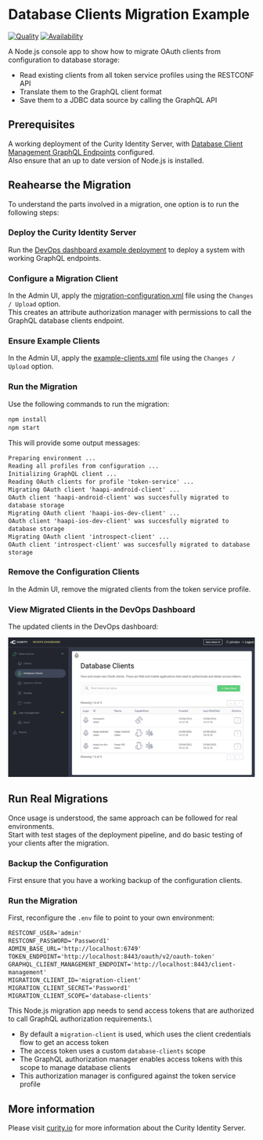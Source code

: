 # Database Clients Migration Example

[![Quality](https://img.shields.io/badge/quality-demo-red)](https://curity.io/resources/code-examples/status/)
[![Availability](https://img.shields.io/badge/availability-source-blue)](https://curity.io/resources/code-examples/status/)

A Node.js console app to show how to migrate OAuth clients from configuration to database storage:

- Read existing clients from all token service profiles using the RESTCONF API
- Translate them to the GraphQL client format
- Save them to a JDBC data source by calling the GraphQL API

## Prerequisites

A working deployment of the Curity Identity Server, with [Database Client Management GraphQL Endpoints](https://curity.io/resources/learn/graphql-client-management/) configured.\
Also ensure that an up to date version of Node.js is installed.

## Reahearse the Migration

To understand the parts involved in a migration, one option is to run the following steps:

### Deploy the Curity Identity Server

Run the [DevOps dashboard example deployment](https://github.com/curityio/devops-dashboard-example) to deploy a system with working GraphQL endpoints.

### Configure a Migration Client

In the Admin UI, apply the [migration-configuration.xml](migration-configuration.xml) file using the `Changes / Upload` option.\
This creates an attribute authorization manager with permissions to call the GraphQL database clients endpoint.

### Ensure Example Clients

In the Admin UI, apply the [example-clients.xml](example-clients.xml) file using the `Changes / Upload` option.

### Run the Migration

Use the following commands to run the migration:

```bash
npm install
npm start
```

This will provide some output messages:

```text
Preparing environment ...
Reading all profiles from configuration ...
Initializing GraphQL client ...
Reading OAuth clients for profile 'token-service' ...
Migrating OAuth client 'haapi-android-client' ...
OAuth client 'haapi-android-client' was succesfully migrated to database storage
Migrating OAuth client 'haapi-ios-dev-client' ...
OAuth client 'haapi-ios-dev-client' was succesfully migrated to database storage
Migrating OAuth client 'introspect-client' ...
OAuth client 'introspect-client' was succesfully migrated to database storage
```

### Remove the Configuration Clients

In the Admin UI, remove the migrated clients from the token service profile.

### View Migrated Clients in the DevOps Dashboard

The updated clients in the DevOps dashboard:

![migrated clients](images/migrated-clients.png)

## Run Real Migrations

Once usage is understood, the same approach can be followed for real environments.\
Start with test stages of the deployment pipeline, and do basic testing of your clients after the migration.

### Backup the Configuration

First ensure that you have a working backup of the configuration clients.

### Run the Migration

First, reconfigure the `.env` file to point to your own environment:

```text
RESTCONF_USER='admin'
RESTCONF_PASSWORD='Password1'
ADMIN_BASE_URL='http://localhost:6749'
TOKEN_ENDPOINT='http://localhost:8443/oauth/v2/oauth-token'
GRAPHQL_CLIENT_MANAGEMENT_ENDPOINT='http://localhost:8443/client-management'
MIGRATION_CLIENT_ID='migration-client'
MIGRATION_CLIENT_SECRET='Password1'
MIGRATION_CLIENT_SCOPE='database-clients'
```

This Node.js migration app needs to send access tokens that are authorized to call GraphQL authorization requirements.\

- By default a `migration-client` is used, which uses the client credentials flow to get an access token
- The access token uses a custom `database-clients` scope
- The GraphQL authorization manager enables access tokens with this scope to manage database clients
- This authorization manager is configured against the token service profile

## More information

Please visit [curity.io](https://curity.io/) for more information about the Curity Identity Server.